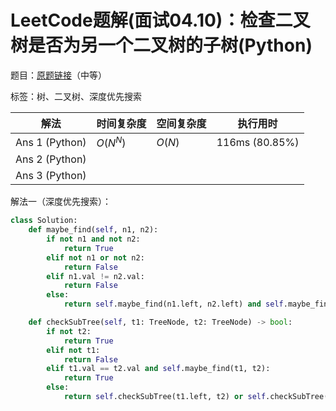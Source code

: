 # LeetCode题解(面试04.10)：检查二叉树是否为另一个二叉树的子树(Python)

题目：[原题链接](https://leetcode-cn.com/problems/check-subtree-lcci/)（中等）

标签：树、二叉树、深度优先搜索

| 解法           | 时间复杂度 | 空间复杂度 | 执行用时       |
| -------------- | ---------- | ---------- | -------------- |
| Ans 1 (Python) | $O(N^N)$   | $O(N)$     | 116ms (80.85%) |
| Ans 2 (Python) |            |            |                |
| Ans 3 (Python) |            |            |                |

解法一（深度优先搜索）：

```python
class Solution:
    def maybe_find(self, n1, n2):
        if not n1 and not n2:
            return True
        elif not n1 or not n2:
            return False
        elif n1.val != n2.val:
            return False
        else:
            return self.maybe_find(n1.left, n2.left) and self.maybe_find(n1.right, n2.right)

    def checkSubTree(self, t1: TreeNode, t2: TreeNode) -> bool:
        if not t2:
            return True
        elif not t1:
            return False
        elif t1.val == t2.val and self.maybe_find(t1, t2):
            return True
        else:
            return self.checkSubTree(t1.left, t2) or self.checkSubTree(t1.right, t2)
```